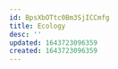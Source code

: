 ```yaml
---
id: BpsXbOTtc0Bm3SjICCmfg
title: Ecology
desc: ''
updated: 1643723096359
created: 1643723096359
---
```


